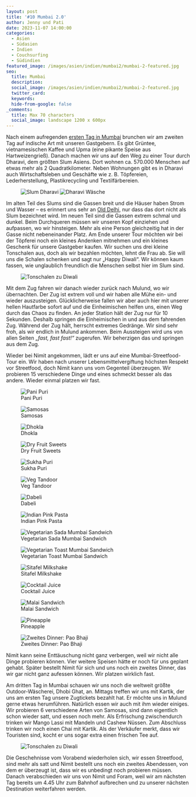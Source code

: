 ```yaml
---
layout: post
title: '#10 Mumbai 2.0'
author: Jenny und Pati
date: 2023-11-07 14:00:00
categories:
  - Asien
  - Südasien
  - Indien
  - Couchsurfing
  - Südindien
featured_image: /images/asien/indien/mumbai2/mumbai-2-featured.jpg
seo:
  title: Mumbai
  description:
  social_image: /images/asien/indien/mumbai2/mumbai-2-featured.jpg
  twitter_card:
  keywords:
  hide-from-google: false
_comments:
  title: Max 70 characters
  social_image: landscape 1200 x 600px
---
```

Nach einem aufregenden [ersten Tag in Mumbai](2023-11-06-mumbai-1) brunchen wir am zweiten Tag auf indische Art mit unseren Gastgebern. Es gibt Grüntee, vietnamesischen Kaffee und Upma (eine pikante Speise aus Hartweizengrieß). Danach machen wir uns auf den Weg zu einer Tour durch Dharavi, dem größten Slum Asiens. Dort wohnen ca. 570.000 Menschen auf etwas mehr als 2 Quadratkilometer. Neben Wohnungen gibt es in Dharavi auch Wirtschaftsleben und Geschäfte wie z. B. Töpfereien, Lederherstellung, Plastikrecycling und Textilfärbereien.

<figure class="img2">
 	<img src="/images/asien/indien/mumbai2/mumbai-10.jpg" alt="Slum Dharavi">
  <img src="/images/asien/indien/mumbai2/mumbai-14.jpg" alt="Dharavi Wäsche">
</figure>

Im alten Teil des Slums sind die Gassen breit und die Häuser haben Strom und Wasser – es erinnert uns sehr an [Old Delhi](2023-10-22-neu-delhi), nur dass das dort nicht als Slum bezeichnet wird. Im neuen Teil sind die Gassen extrem schmal und dunkel. Beim Durchqueren müssen wir unseren Kopf einziehen und aufpassen, wo wir hinsteigen. Mehr als eine Person gleichzeitig hat in der Gasse nicht nebeneinander Platz. Am Ende unserer Tour möchten wir bei der Töpferei noch ein kleines Andenken mitnehmen und ein kleines Geschenk für unsere Gastgeber kaufen. Wir suchen uns drei kleine Tonschalen aus, doch als wir bezahlen möchten, lehnt die Frau ab. Sie will uns die Schalen schenken und sagt nur „Happy Diwali“. Wir können kaum fassen, wie unglaublich freundlich die Menschen selbst hier im Slum sind. 

<figure class="img1">
 	<img src="/images/asien/indien/mumbai2/mumbai-11.jpg" alt="Tonschalen zu Diwali">
</figure>

Mit dem Zug fahren wir danach wieder zurück nach Mulund, wo wir übernachten. Der Zug ist extrem voll und wir haben alle Mühe ein- und wieder auszusteigen. Glücklicherweise fallen wir aber auch hier mit unserer hellen Hautfarbe sofort auf und die Einheimischen helfen uns, einen Weg durch das Chaos zu finden. An jeder Station hält der Zug nur für 10 Sekunden. Deshalb springen die Einheimischen in und aus dem fahrenden Zug. Während der Zug hält, herrscht extremes Gedränge. Wir sind sehr froh, als wir endlich in Mulund ankommen. Beim Aussteigen wird uns von allen Seiten *„fast, fast fast!“* zugerufen. Wir beherzigen das und springen aus dem Zug.

Wieder bei Nimit angekommen, lädt er uns auf eine Mumbai-Streetfood-Tour ein. Wir haben nach unserer Lebensmittelvergiftung höchsten Respekt vor Streetfood, doch Nimit kann uns vom Gegenteil überzeugen. Wir probieren 15 verschiedene Dinge und eines schmeckt besser als das andere. Wieder einmal platzen wir fast. 

<!-- 15 img fotogallerie essen -->
<div class="img3">
<figure>
 	<img src="/images/asien/indien/mumbai2/streetfood-4.jpg" alt="Pani Puri">
  <figcaption> Pani Puri</figcaption>
</figure>
<figure>
  <img src="/images/asien/indien/mumbai2/streetfood-2.jpg" alt="Samosas">
  <figcaption> Samosas</figcaption>
</figure>
<figure>
  <img src="/images/asien/indien/mumbai2/streetfood-3.jpg" alt="Dhokla">
  <figcaption> Dhokla</figcaption>
</figure>
</div>

<div class="img3">
<figure>
  <img src="/images/asien/indien/mumbai2/streetfood-14.jpg" alt="Dry Fruit Sweets">
  <figcaption> Dry Fruit Sweets</figcaption>
</figure>
<figure>
  <img src="/images/asien/indien/mumbai2/streetfood-5.jpg" alt="Sukha Puri">
  <figcaption> Sukha Puri</figcaption>
</figure>
<figure>
  <img src="/images/asien/indien/mumbai2/streetfood-6.jpg" alt="Veg Tandoor">
  <figcaption> Veg Tandoor</figcaption>
</figure>
</div>

<div class="img3">
<figure>
 	<img src="/images/asien/indien/mumbai2/streetfood-7.jpg" alt="Dabeli">
  <figcaption> Dabeli</figcaption>
</figure>
<figure>
  <img src="/images/asien/indien/mumbai2/streetfood-8.jpg" alt="Indian Pink Pasta">
  <figcaption> Indian Pink Pasta</figcaption>
</figure>
<figure>
  <img src="/images/asien/indien/mumbai2/streetfood-9.jpg" alt="Vegetarian Sada Mumbai Sandwich">
  <figcaption> Vegetarian Sada Mumbai Sandwich</figcaption>
</figure>
</div>

<div class="img3">
<figure>
 	<img src="/images/asien/indien/mumbai2/streetfood-10.jpg" alt="Vegetarian Toast Mumbai Sandwich">
  <figcaption> Vegetarian Toast Mumbai Sandwich</figcaption>
</figure>
<figure>
  <img src="/images/asien/indien/mumbai2/streetfood-11.jpg" alt="Sitafel Milkshake">
  <figcaption> Sitafel Milkshake</figcaption>
</figure>
<figure>
  <img src="/images/asien/indien/mumbai2/streetfood-12.jpg" alt="Cocktail Juice">
  <figcaption> Cocktail Juice</figcaption>
</figure>
</div>

<div class="img3">
<figure>
 	<img src="/images/asien/indien/mumbai2/streetfood-13.jpg" alt="Malai Sandwich">
  <figcaption> Malai Sandwich</figcaption>
</figure>
<figure>
  <img src="/images/asien/indien/mumbai2/streetfood-1.jpg" alt="Pineapple">
  <figcaption> Pineapple</figcaption>
</figure>
<figure>
  <img src="/images/asien/indien/mumbai2/streetfood-15.jpg" alt="Zweites Dinner: Pao Bhaji">
  <figcaption> Zweites Dinner: Pao Bhaji</figcaption>
</figure>
</div>

Nimit kann seine Enttäuschung nicht ganz verbergen, weil wir nicht alle Dinge probieren können. Vier weitere Speisen hätte er noch für uns geplant gehabt. Später bestellt Nimit für sich und uns noch ein zweites Dinner, das wir gar nicht ganz aufessen können. Wir platzen wirklich fast.

Am dritten Tag in Mumbai schauen wir uns noch die weltweit größte Outdoor-Wäscherei, Dhobi Ghat, an. Mittags treffen wir uns mit Kartik, der uns am ersten Tag unsere Zugtickets bezahlt hat. Er möchte uns in Mulund gerne etwas herumführen. Natürlich essen wir auch mit ihm wieder einiges. Wir probieren 6 verschiedene Arten von Samosas, sind dann eigentlich schon wieder satt, und essen noch mehr. Als Erfrischung zwischendurch trinken wir Mango Lassi mit Mandeln und Cashew Nüssen. Zum Abschluss trinken wir noch einen Chai mit Kartik. Als der Verkäufer merkt, dass wir Touristen sind, kocht er uns sogar extra einen frischen Tee auf. 

<figure class="img1">
 	<img src="/images/asien/indien/mumbai2/mumbai-12.jpg" alt="Tonschalen zu Diwali">
</figure>

Die Geschehnisse vom Vorabend wiederholen sich, wir essen Streetfood, sind mehr als satt und Nimit bestellt uns noch ein zweites Abendessen, von dem er überzeugt ist, dass wir es unbedingt noch probieren müssen. Danach verabschieden wir uns von Nimit und Foram, weil wir am nächsten Tag bereits um 4.45 Uhr zum Bahnhof aufbrechen und zu unserer nächsten Destination weiterfahren werden.

